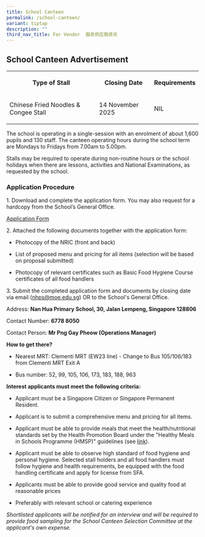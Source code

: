 ```yaml
---
title: School Canteen
permalink: /school-canteen/
variant: tiptap
description: ""
third_nav_title: For Vendor  服务供应商资讯
---
```

<h2>School Canteen Advertisement</h2>
<table style="minWidth: 75px">
<colgroup>
<col>
<col>
<col>
</colgroup>
<tbody>
<tr>
<th rowspan="1" colspan="1">
<p>Type of Stall</p>
</th>
<th rowspan="1" colspan="1">
<p>Closing Date</p>
</th>
<th rowspan="1" colspan="1">
<p>Requirements</p>
</th>
</tr>
<tr>
<td rowspan="1" colspan="1">
<p>Chinese Fried Noodles &amp; Congee Stall</p>
</td>
<td rowspan="1" colspan="1">
<p>14 November 2025</p>
</td>
<td rowspan="1" colspan="1">
<p>NIL</p>
</td>
</tr>
</tbody>
</table>
<p>The school is operating in a single-session with an enrolment of about
1,600 pupils and 130 staff. The canteen operating hours during the school
term are Mondays to Fridays from 7.00am to 5.00pm.</p>
<p>Stalls may be required to operate during non-routine hours or the school
holidays when there are lessons, activities and National Examinations,
as requested by the school.</p>
<p></p>
<h3>Application Procedure</h3>
<p>1. Download and complete the application form. You may also request for
a hardcopy from the School’s General Office.</p>
<p><a href="/files/School Canteen/application form.pdf" rel="noopener nofollow" target="_blank">Application Form</a>
</p>
<p>2. Attached the following documents together with the application form:</p>
<ul data-tight="true" class="tight">
<li>
<p>Photocopy of the NRIC (front and back)</p>
</li>
<li>
<p>List of proposed menu and pricing for all items (selection will be based
on proposal submitted)</p>
</li>
<li>
<p>Photocopy of relevant certificates such as Basic Food Hygiene Course certificates
of all food handlers</p>
</li>
</ul>
<p>3. Submit the completed application form and documents by closing date
via email (<a href="mailto:nhps@moe.edu.sg" rel="noopener noreferrer nofollow" target="_blank">nhps@moe.edu.sg</a>)
OR to the School's General Office.</p>
<p></p>
<p>Address: <strong>Nan Hua Primary School, 30, Jalan Lempeng, Singapore 128806</strong>
</p>
<p>Contact Number: <strong>6778 8050</strong>
</p>
<p>Contact Person: <strong>Mr Png Gay Pheow (Operations Manager)</strong>
</p>
<p></p>
<p><strong>How to get there?</strong>
</p>
<ul data-tight="true" class="tight">
<li>
<p>Nearest MRT: Clementi MRT (EW23 line) - Change to Bus 105/106/183 from
Clementi MRT Exit A</p>
</li>
<li>
<p>Bus number: 52, 99, 105, 106, 173, 183, 188, 963</p>
</li>
</ul>
<p></p>
<p><strong>Interest applicants must meet the following criteria:</strong>
</p>
<ul data-tight="true" class="tight">
<li>
<p>Applicant must be a Singapore Citizen or Singapore Permanent Resident.</p>
</li>
<li>
<p>Applicant is to submit a comprehensive menu and pricing for all items.</p>
</li>
<li>
<p>Applicant must be able to provide meals that meet the health/nutritional
standards set by the Health Promotion Board under the "Healthy Meals in
Schools Programme (HMSP)" guidelines (see <a href="https://www.hpb.gov.sg/schools/school-programmes/healthy-meals-in-schools-programme" rel="noopener noreferrer nofollow" target="_blank"><u>link</u></a>).</p>
</li>
<li>
<p>Applicant must be able to observe high standard of food hygiene and personal
hygiene. Selected stall holders and all food handlers must follow hygiene
and health requirements, be equipped with the food handling certificate
and apply for license from SFA.</p>
</li>
<li>
<p>Applicants must be able to provide good service and quality food at reasonable
prices</p>
</li>
<li>
<p>Preferably with relevant school or catering experience</p>
</li>
</ul>
<p></p>
<p><em>Shortlisted applicants will be notified for an interview and will be required to provide food sampling for the School Canteen Selection Committee at the applicant's own expense.</em>
</p>
<p></p>
<p></p>
<p></p>